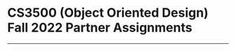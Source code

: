 # CS3500 (Object Oriented Design) Fall 2022 Partner Assignments
----------------------------------------------------------------